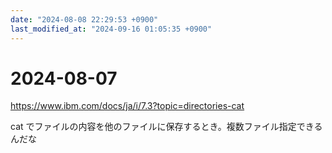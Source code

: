 ```yaml
---
date: "2024-08-08 22:29:53 +0900"
last_modified_at: "2024-09-16 01:05:35 +0900"
---
```


# 2024-08-07
https://www.ibm.com/docs/ja/i/7.3?topic=directories-cat

cat でファイルの内容を他のファイルに保存するとき。複数ファイル指定できるんだな

